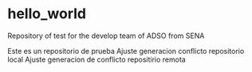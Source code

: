# hello_world
Repository of test for the develop team of ADSO from SENA

Este es un repositorio de prueba
Ajuste generacion conflicto repositorio local 
Ajuste generacion de conflicto repositirio remota
